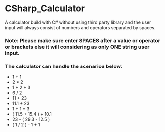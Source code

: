 # CSharp_Calculator
A calculator build with C# without using third party library and the user input will always consist of numbers and operators separated by spaces.

### Note: Please make sure enter SPACES after a value or operator or brackets else it will considering as only ONE string user input.

### The calculator can handle the scenarios below:
- 1 + 1
- 2 * 2
- 1 + 2 + 3
- 6 / 2
- 11 + 23
- 11.1 + 23
- 1 + 1 * 3
- ( 11.5 + 15.4 ) + 10.1
- 23 - ( 29.3 - 12.5 )
- ( 1 / 2 ) - 1 + 1
